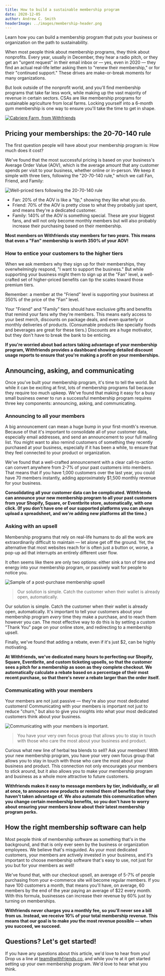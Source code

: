 ```yaml
---
title: How to build a sustainable membership program
date: 2020-12-05
author: Andrew C. Smith
headerImage: ../images/membership-header.png
---
```


Learn how you can build a membership program that puts your business or
organization on the path to sustainability.

<!-- end -->

When most people think about membership programs, they think about nonprofits.
Every year, usually in December, they hear a radio pitch, or they get an
"urgent request" in their email inbox or — yes, even in 2020 — they find an
actual real-life letter asking them to "renew their membership," or for their
"continued support." These drives are make-or-break moments for many
organizations.

But look outside of the nonprofit world, and you'll find membership programs
that take far less work, while making up the vast majority of revenue in
certain sectors. CSAs are like membership programs for sustainable agriculture
from local farms. Locking yourself into a 6-month gym membership is one way to
ensure you'll take the time to get in shape.

[![Cabriere Farm, from Withfriends](../images/cabriere-farm.png)](https://withfriends.co/cabrire_farm/join)

## Pricing your memberships: the 20-70-140 rule

The first question people will have about your membership program is: How much
does it cost?

We've found that the most successful pricing is based on your business's
Average Order Value (AOV), which is the average amount that any customer spends
per visit to your business, whether online or in-person. We keep it simple with
three tiers, following the "20-70-140 rule," which we call Fan, Friend, and
Family:

![Well-priced tiers following the 20-70-140 rule](../images/hypnotic-tiers.png)

- Fan: 20% of the AOV is like a "tip," showing they like what you do.
- Friend: 70% of the AOV is pretty close to what they probably just spent, and
  means they're a dedicated customer.
- Family: 140% of the AOV is something special. These are your biggest fans,
  and will not only become monthly members but will also probably increase
  their purchasing based on their membership.

**Most members on Withfriends stay members for two _years._ This means that even
a "Fan" membership is worth 350% of your AOV!**

### How to entice your customers to the higher tiers

When we ask members why they sign up for their memberships, they overwhelmingly
respond, "I want to support the business." But while supporting your business
might them to sign up at the "Fan" level, a well-crafted set of higher-priced
benefits can tip the scales toward those premium tiers.

Remember: a member at the "Friend" level is supporting your business at 350% of
the price of the "Fan" level.

Your "Friend" and "Family" tiers should have exclusive gifts and benefits that
remind your fans _why_ they're members. This means early access to your best
merch, discounts on package deals, and even quarterly or monthly deliveries of
products. (Consumable products like specialty foods and beverages are great for
these tiers.) Discounts are a huge motivator, but they don't have to break the
bank to be enticing.

**If you're worried about bad actors taking advantage of your membership program,
Withfriends provides a dashboard showing detailed discount usage reports to
ensure that you're making a profit on your memberships.**

## Announcing, asking, and communicating

Once you've built your membership program, it's time to tell the world. But
while it can be exciting at first, lots of membership programs fail because
they require too much upkeep. We've found that making it easy for a busy small
business owner to run a successful membership program requires three key
components: announcing, asking, and communicating.

### Announcing to all your members

A big announcement can mean a huge bump in your first-month's revenue. Because
of that it's important to consolidate all of your customer data, especially
email addresses, and send an announcement to your full mailing list. You might
want to also remind customers of something they recently purchased at your
business, especially if it has been a while, to ensure that they feel connected
to your product or organization.

We've found that a well-crafted announcement with a clear call-to-action can
convert anywhere from 2-7% of your past customers into members. That means that
if you have 1,000 customers over the last year, you could have 70 members
instantly, adding approximately \$1,500 monthly revenue for your business.

**Consolidating all your customer data can be complicated. Withfriends can
announce your new membership program to all your past customers from your
Shopify, Square, or Eventbrite store, automatically, with one click. (If you
don't have one of our supported platforms you can always upload a spreadsheet,
and we're adding new platforms all the time.)**

### Asking with an upsell

Membership programs that rely on real-life humans to do all the work are
extraordinarily difficult to maintain — let alone get off the ground. Yet, the
alternative that most websites reach for is often just a button or, worse, a
pop-up ad that interrupts an entirely different user flow.

It often seems like there are only two options: either sink a ton of time and
energy into your membership program, or passively wait for people to notice
you.

![Sample of a post-purchase membership upsell](../images/upsell.png)

> Our solution is simple. Catch the customer when their wallet is already open,
> automatically.

Our solution is simple. Catch the customer when their wallet is already open,
automatically. It's important to tell your customers about your membership
program _every_ time they make a purchase, and to reach them however you can.
The most effective way to do this is by setting a custom "Thank You" page on
your online store, and redirecting to a membership upsell.

Finally, we've found that adding a rebate, even if it's just \$2, can be highly
motivating.

**At Withfriends, we've dedicated many hours to perfecting our Shopify, Square,
Eventbrite, and custom ticketing upsells, so that the customer sees a pitch for
a membership as soon as they complete checkout. We automatically calculate a
rebate based on a percentage of their most recent purchase, so that there's
never a rebate larger than the order itself.**

### Communicating with your members

Your members are not just passive — they're also your most dedicated customers!
Communicating with your members is important not just to reduce "churn," but
also to give you insights into what your most dedicated customers think about
your business.

![Communicating with your members is important.](../images/member-management.png)

> You have your very own focus group that allows you to stay in touch with
> those who care the most about your business and product.

Curious what new line of herbal tea blends to sell? Ask your members! With your
new membership program, you have your very own focus group that allows you to
stay in touch with those who care the most about your business and product.
This connection not only encourages your members to stick around, but it also
allows you to make your membership program and business as a whole more
attractive to future customers.

**Withfriends makes it easy to message members by tier, individually, or all at
once, to announce new products or remind them of benefits that they haven't
taken advantage of. We also automate this communication when you change certain
membership benefits, so you don't have to worry about ensuring your members
know about their latest membership program perks.**

## How the right membership software can help

Most people think of membership software as something that's in the background,
and that is only ever seen by the business or organization employees. We
believe that's misguided. As your most dedicated customers, your members are
actively invested in your business, and it's important to choose membership
software that's easy to use, not just for you but for your members as well!

We've found that, with our checkout upsell, an average of 5-7% of people
purchasing from your e-commerce site will become regular members. If you have
100 customers a month, that means you'll have, on average, 60 members by the
end of the year paying an average of \$22 every month. With this formula,
businesses can increase their revenue by 60% just by turning on memberships.

**Withfriends never charges you a monthly fee, so you'll never see a bill from
us. Instead, we receive 10% of your total membership revenue. This means that
our goal is to make _you_ the most revenue possible — when you succeed, we
succeed.**

## Questions? Let's get started!

If you have any questions about this article, we'd love to hear from you! Drop
us a line at team@withfriends.co, and while you're at it get started setting up
your own membership program. We'd love to hear what you think.
